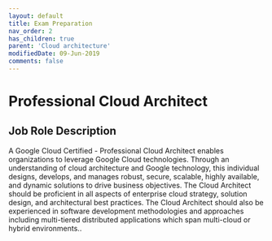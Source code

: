 ```yaml
---
layout: default
title: Exam Preparation
nav_order: 2
has_children: true
parent: 'Cloud architecture'
modifiedDate: 09-Jun-2019
comments: false
---
```

# Professional Cloud Architect
## Job Role Description
A Google Cloud Certified - Professional Cloud Architect enables organizations to leverage Google Cloud technologies. Through an understanding of cloud architecture and Google technology, this individual designs, develops, and manages robust, secure, scalable, highly available, and dynamic solutions to drive business objectives. The Cloud Architect should be proficient in all aspects of enterprise cloud strategy, solution design, and architectural best practices. The Cloud Architect should also be experienced in software development methodologies and approaches including multi-tiered distributed applications which span multi-cloud or hybrid environments..
